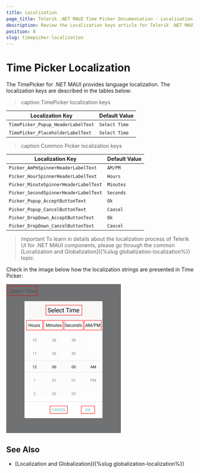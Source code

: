 ```yaml
---
title: Localization
page_title: Telerik .NET MAUI Time Picker Documentation - Localization
description: Review the Localization keys article for Telerik .NET MAUI TimePicker control.
position: 8
slug: timepicker-localization
---
```


# Тime Picker Localization

The TimePicker for .NET MAUI provides language localization. The localization keys are described in the tables below:

>caption TimePicker localization keys

| Localization Key | Default Value |
| -----------------| ------------- |
| `TimePicker_Popup_HeaderLabelText`  | `Select Time` |
| `TimePicker_PlaceholderLabelText`  | `Select Time` |

>caption Common Picker localization keys

| Localization Key | Default Value |
| -----------------| ------------- |
| `Picker_AmPmSpinnerHeaderLabelText` | `AM/PM` |
| `Picker_HourSpinnerHeaderLabelText` | `Hours` |
| `Picker_MinuteSpinnerHeaderLabelText` | `Minutes` |
| `Picker_SecondSpinnerHeaderLabelText` | `Seconds` |
| `Picker_Popup_AcceptButtonText` | `Ok` |
| `Picker_Popup_CancelButtonText` | `Cancel` |
| `Picker_DropDown_AcceptButtonText`  | `Ok` |
| `Picker_DropDown_CancelButtonText`  | `Cancel` |

> important To learn in details about the localization process of Telerik UI for .NET MAUI components, please go through the common [Localization and Globalization]({%slug globalization-localization%}) topic.

Check in the image below how the localization strings are presented in Time Picker:

![TimePicker for .NET MAUI Localization](images/timepicker-localization.png)

## See Also

* [Localization and Globalization]({%slug globalization-localization%})
